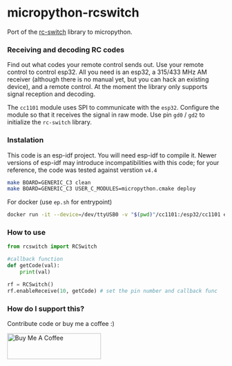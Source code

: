 # micropython-rcswitch

Port of the [rc-switch](https://github.com/sui77/rc-switch) library to micropython.

### Receiving and decoding RC codes
Find out what codes your remote control sends out. Use your remote control to control esp32.
All you need is an esp32, a 315/433 MHz AM receiver (although there is no manual yet, but you can hack an existing device), and a remote control.
At the moment the library only supports signal reception and decoding.

The `cc1101` module uses SPI to communicate with the `esp32`. Configure the module so that it receives the signal in raw mode. Use pin `gd0` / `gd2` to initialize the `rc-switch` library.

### Instalation
This code is an esp-idf project. You will need esp-idf to compile it. Newer versions of esp-idf may introduce incompatibilities with this code; for your reference, the code was tested against verstion `v4.4`

```sh
make BOARD=GENERIC_C3 clean
make BOARD=GENERIC_C3 USER_C_MODULES=micropython.cmake deploy
```

For docker (use `ep.sh` for entrypoint)
```sh
docker run -it --device=/dev/ttyUSB0 -v "$(pwd)"/cc1101:/esp32/cc1101 esp-idf:v4.4 /bin/bash -c "/esp32/cc1101/ep.sh"
```

### How to use

```python
from rcswitch import RCSwitch

#callback function
def getCode(val):
    print(val)

rf = RCSwitch()
rf.enableReceive(10, getCode) # set the pin number and callback func
```

### How do I support this?

Contribute code or buy me a coffee :)

<a href="https://www.buymeacoffee.com/klaxons" target="_blank"><img src="https://cdn.buymeacoffee.com/buttons/v2/default-yellow.png" alt="Buy Me A Coffee" style="height: 60px !important;width: 217px !important;" ></a>

